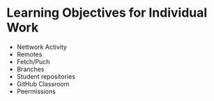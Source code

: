 # Learning Objectives for Individual Work

* Nettwork Activity
* Remotes
* Fetch/Puch
* Branches
* Student repositories
* GitHub Classroom
* Peermissions
